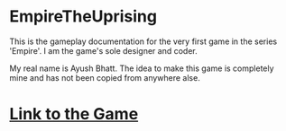 # EmpireTheUprising
This is the gameplay documentation for the very first game in the series 'Empire'. I am the game's sole designer and coder.

My real name is Ayush Bhatt. The idea to make this game is completely mine and has not been copied from anywhere alse.

# [Link to the Game](https://studio.code.org/projects/gamelab/fuPqklM6yI-9YmbAGuY4gaS_sdJuRWwVmnatmkz20oc)

